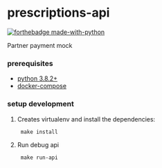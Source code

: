 # prescriptions-api

[![forthebadge made-with-python](http://ForTheBadge.com/images/badges/made-with-python.svg)](https://www.python.org/)

Partner payment mock


### prerequisites ###

- [python 3.8.2+](https://www.python.org/downloads/release/python-386/) 
- [docker-compose](https://docs.docker.com/compose/install/)

### setup development ###

1. Creates virtualenv and install the dependencies:

        make install

2. Run debug api

        make run-api